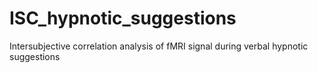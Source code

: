 # ISC_hypnotic_suggestions
Intersubjective correlation analysis of fMRI signal during verbal hypnotic suggestions
